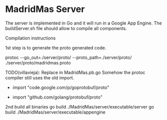 # MadridMas Server

The server is implemented in Go and it will run in a Google App Engine.
The buildServer.sh file should allow to compile all components.

Compilation instructions

1st step is to generate the proto generated code. 

protoc --go_out=./server/proto/ --proto_path=./server/proto/
./server/proto/madridmas.proto 

TODO(villavieja): Replace in MadridMas.pb.go
Somehow the protoc compiler still uses the old import.

- import "code.google.com/p/goprotobuf/proto"
+ import "github.com/golang/protobuf/proto"

2nd build all binaries
go build ./MadridMas/server/executable/server
go build ./MadridMas/server/executable/appengine
